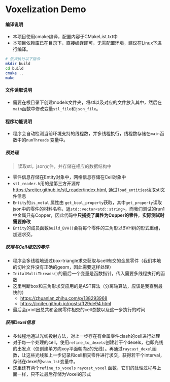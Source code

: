 # Voxelization Demo

#### 编译说明
- 本项目使用cmake编译，配置内容于CMakeList.txt中
- 本项目依赖库已在目录下，直接编译即可，无需配置环境，建议在Linux下进行编译。
```bash
# 依次执行以下指令
mkdir build
cd build
cmake ..
make
```
#### 文件读取说明
- 需要在根目录下创建models文件夹，将stl以及对应的文件放入其中，然后在`main`函数中修改变量`stl_file`和`json_file`。

#### 程序功能说明
- 程序会自动检测当前环境支持的线程数，并多线程执行，线程数存储在`main`函数中的`numThreads` 变量中。
##### 预处理
> 读取stl，json文件，并存储在相应的数据结构中

- 零件信息存储在Entity对象中，网格信息存储在Cell对象中
- `stl_reader.h`用的是第三方开源库 https://sreiter.github.io/stl_reader/index.html, 通过`load_entities`读取stl文件信息
- `Entity`的`is_metal` 属性由 `get_bool_property`获取，其中`get_property`读取json中的零件的材料名称，返`std::vector<std::string>`，而我们测试的run1中金属只有Copper，因此代码中**只捕捉了属性为Copper的零件**，**实际测试时需要修改**
- `Entity`的成员函数`build_BVH()`会将每个零件的三角形以BVH树的形式重组，加速求交。

##### 获得与Cell相交的零件
- 程序会多线程地通过box-triangle求交获取与cell有交的金属零件（我们本地的切片文件没有正确的geom，因此需要这样处理）
- `InitalMultiThreads()`的最后一个变量是函数指针，传入需要多线程执行的函数
- 这里判断box和三角形求交应用的是AST算法（分离轴算法，应该是我查到最快的）
  - https://zhuanlan.zhihu.com/p/138293968
  - https://cniter.github.io/posts/ff29de94.html
- 最后会print出总共和金属零件相交的cell总数以及这一步执行的时间
##### 获得Dexel信息
- 多线程地通过光线投射方法，对上一步存在有金属零件clash的cell进行处理
- 对于每一个处理的cell，使用`refine_to_dexels`创建若干个dexels，也即光线的出发点（仅创建单方向xoy平面朝向z的光线）。再通过`raycast_dexel`函数，让这些光线和上一步记录和cell相交零件进行求交，获得若干个interval，存储在dexel的`scan_lst`变量中。
- 这里还有两个`refine_to_voxels` `raycast_voxel` 函数，它们的处理过程与上面一样，只不过最后存储为Voxel的形式
